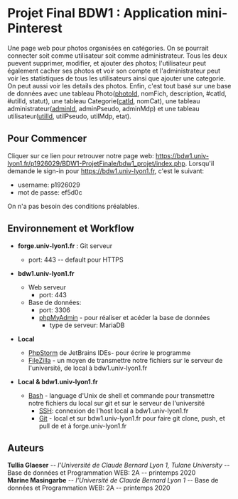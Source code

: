 # Projet Final BDW1 : Application mini-Pinterest

Une page web pour photos organisées en catégories. On se pourrait connecter soit comme utilisateur soit comme administrateur. Tous les deux puevent supprimer,
modifier, et ajouter des photos; l'utilisateur peut également cacher ses photos et voir son compte et l'administrateur peut voir les
statistiques de tous les utilisateurs ainsi que ajouter une categorie. On peut aussi voir les details des photos. Enfin, c'est tout
basé sur une base de données avec une tableau Photo(<ins>photoId</ins>, nomFich, description, &#35;catId, &#35;utilId, statut), une tableau 
Categorie(<ins>catId</ins>, nomCat), une tableau administrateur(<ins>adminId</ins>, adminPseudo, adminMdp) et une tableau utilisateur(<ins>utilId</ins>, utilPseudo, utilMdp, etat).

## Pour Commencer

Cliquer sur ce lien pour retrouver notre page web: https://bdw1.univ-lyon1.fr/p1926029/BDW1-ProjetFinale/bdw1_projet/index.php. Lorsqu'il demande le sign-in pour https://bdw1.univ-lyon1.fr,
c'est le suivant:
- username: p1926029
- mot de passe: ef5d0c  
 

On n'a pas besoin des conditions préalables.

## Environnement et Workflow

- **forge.univ-lyon1.fr** : Git serveur
  * port: 443 -- default pour HTTPS  

- **bdw1.univ-lyon1.fr**
  * Web serveur
    * port: 443
  * Base de données:
    * port: 3306
    * <ins>phpMyAdmin</ins> - pour réaliser et acéder la base de données
      * type de serveur: MariaDB  

- **Local**
  * <ins>PhpStorm</ins> de JetBrains IDEs- pour écrire le programme
  * <ins>FileZilla</ins> - un moyen de transmettre notre fichiers sur le serveur de l'université, de local à bdw1.univ-lyon1.fr  

- **Local & bdw1.univ-lyon1.fr**
  * <ins>Bash</ins> - language d'Unix de shell et commande pour transmettre notre fichiers du local sur git et sur le serveur de l'université
    * <ins>SSH</ins>: connexion de l'host local a bdw1.univ-lyon1.fr
    * <ins>Git</ins> - local et sur bdw1.univ-lyon1.fr pour faire git clone, push, et pull de et à forge.univ-lyon1.fr



## Auteurs

**Tullia Glaeser** -- *l'Université de Claude Bernard Lyon 1, Tulane University* -- Base de données et Programmation WEB: 2A -- printemps 2020  
**Marine Masingarbe** -- *l'Université de Claude Bernard Lyon 1* -- Base de données et Programmation WEB: 2A -- printemps 2020